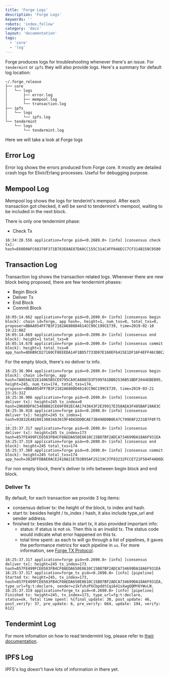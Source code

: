 ```yaml
---
title: 'Forge Logs'
description: 'Forge Logs'
keywords: ''
robots: 'index,follow'
category: 'docs'
layout: 'documentation'
tags:
  - 'core'
  - 'log'
---
```


Forge produces logs for troubleshooting whenever there's an issue. For `tendermint` or `ipfs` they will also provide logs. Here's a summary for default log location:

```
~/.forge_release
├── core
│   └── logs
│       ├── error.log
│       ├── mempool.log
│       └── transaction.log
├── ipfs
│   └── logs
│       └── ipfs.log
└── tendermint
    └── logs
        └── tendermint.log
```

Here we will take a look at Forge logs

## Error Log

Error log shows the errors produced from Forge core. It mostly are detailed crash logs for Elixir/Erlang processes. Useful for debugging purpose.

## Mempool Log

Mempool log shows the logs for tenderint's mempool. After each transaction got checked, it will be send to tendermint's mempool, waiting to be included in the next block.

There is only one tendermint phase:

- Check Tx

```
16:34:28.556 application=forge pid=<0.2689.0> [info] [consensus check tx]: hash=E60D0AFC68378F371B783E8AE87DA0CC155C314C4FF046ECC7CF314B158C9580
```

## Transaction Log

Transaction log shows the transaction related logs. Whenever there are new block being proposed, there are few tendermint phases:

- Begin Block
- Deliver Tx
- End Block
- Commit Block

```
16:05:14.662 application=forge pid=<0.2690.0> [info] [consensus begin block]: chain id=forge, app hash=, height=1, num_txs=0, total_txs=0, proposer=BBAA954FF7B3F2182A6808D4614CC96C199CE739, time=2019-02-10 19:22:08Z
16:05:14.669 application=forge pid=<0.2690.0> [info] [consensus end block]: height=1 total_txs=0
16:05:14.678 application=forge pid=<0.2690.0> [info] [consensus commit block]: height=1 total_txs=0 app_hash=8D6B9CD27160CF8EEEDA14F1BD57733D07E160EF6415E1DF16F4EFF46C0BC2C3
```

For the empty block, there's no deliver tx info.

```
16:25:36.904 application=forge pid=<0.2690.0> [info] [consensus begin block]: chain id=forge, app hash=7A8E6ACE2E14965B5CE9795CA9CA888CD3F5997A1DB02536B51BDF2044EBEB95, height=245, num_txs=174, total_txs=174, proposer=BBAA954FF7B3F2182A6808D4614CC96C199CE739, time=2019-03-21 23:25:31Z
16:25:36.906 application=forge pid=<0.2690.0> [info] [consensus deliver tx]: height=245 tx_index=0 hash=20680DF6C5488B82CE69F092EC4A1743643F2E39917E358AEA3F485BAF10A83C
16:25:36.918 application=forge pid=<0.2690.0> [info] [consensus deliver tx]: height=245 tx_index=1 hash=93832E48280130834A3019F40A5DDBCAE73B498D0B0E47C799D8F2231B7F0F75
...
16:25:37.317 application=forge pid=<0.2690.0> [info] [consensus deliver tx]: height=245 tx_index=173 hash=857FE499FCE6583FB4CF0AEDA650E8610C15B87BF2ADCA734699DA18A6F931EA
16:25:37.319 application=forge pid=<0.2690.0> [info] [consensus end block]: height=245 total_txs=174
16:25:37.389 application=forge pid=<0.2690.0> [info] [consensus commit block]: height=245 total_txs=174 app_hash=3828FFDBAE0ACE2410A21E7D3B95AF25219C37F83232FCCE721F584F4AD6D3F6
```

For non empty block, there's deliver tx info between begin block and end block.

### Deliver Tx

By default, for each transaction we provide 3 log items:

- consensus deliver tx: the height of the block, tx index and hash.
- start tx: besides height / tx_index / hash, it also include type_url and sender address.
- finished tx: besides the data in start tx, it also provided important info:
  - status: if status is not `ok`. Then this is an invalid tx. The status code would indicate what error happened on this tx.
  - total time spent: as each tx will go through a list of pipelines, it gaves the performance metrics for each pipeline in `us`. For more information, see [Forge TX Protocol](../../explanation/tx_protocol).

```
16:25:37.317 application=forge pid=<0.2690.0> [info] [consensus deliver tx]: height=245 tx_index=173 hash=857FE499FCE6583FB4CF0AEDA650E8610C15B87BF2ADCA734699DA18A6F931EA
16:25:37.317 application=forge_tx pid=<0.2690.0> [info] [pipeline] Started tx: height=245, tx_index=173, hash=857FE499FCE6583FB4CF0AEDA650E8610C15B87BF2ADCA734699DA18A6F931EA, type_url=fg:t:declare, sender=z1kfuhzPXCbpddtCqi641sXwgQQMY6YWvLN.
16:25:37.319 application=forge_tx pid=<0.2690.0> [info] [pipeline] Finished tx: height=245, tx_index=173, type_url=fg:t:declare, status=ok. Total time spent: %{final_update: 30, post_update: 46, post_verify: 37, pre_update: 6, pre_verify: 664, update: 194, verify: 612}
```

## Tendermint Log

For more infomation on how to read tendermint log, please refer to [their documentation](https://tendermint.com/docs/tendermint-core/how-to-read-logs.html#walkabout-example).

## IPFS Log

IPFS's log doesn't have lots of information in there yet.
